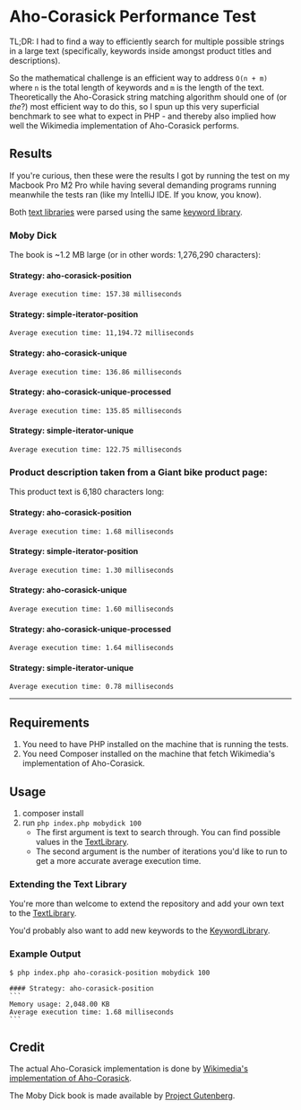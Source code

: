 # Aho-Corasick Performance Test

TL;DR: I had to find a way to efficiently search for multiple possible strings in a large text (specifically, keywords inside amongst product titles and descriptions).

So the mathematical challenge is an efficient way to address `O(n + m)` where `n` is the total length of keywords and `m` is the length of the text.
Theoretically the Aho-Corasick string matching algorithm should one of (or _the_?) most efficient way to do this, so I spun up this very superficial benchmark to see what to expect in PHP - and thereby also implied how well the Wikimedia implementation of Aho-Corasick performs.

## Results

If you're curious, then these were the results I got by running the test on my Macbook Pro M2 Pro while having several demanding programs running meanwhile the tests ran (like my IntelliJ IDE. If you know, you know).

Both [text libraries](src/TextLibrary.php) were parsed using the same [keyword library](src/KeywordLibrary.php).

### Moby Dick

The book is ~1.2 MB large (or in other words: 1,276,290 characters):

#### Strategy: aho-corasick-position
```
Average execution time: 157.38 milliseconds
```
#### Strategy: simple-iterator-position
```
Average execution time: 11,194.72 milliseconds
```
#### Strategy: aho-corasick-unique
```
Average execution time: 136.86 milliseconds
```
#### Strategy: aho-corasick-unique-processed
```
Average execution time: 135.85 milliseconds
```
#### Strategy: simple-iterator-unique
```
Average execution time: 122.75 milliseconds
```

### Product description taken from a Giant bike product page:

This product text is 6,180 characters long:

#### Strategy: aho-corasick-position
```
Average execution time: 1.68 milliseconds
```
#### Strategy: simple-iterator-position
```
Average execution time: 1.30 milliseconds
```
#### Strategy: aho-corasick-unique
```
Average execution time: 1.60 milliseconds
```
#### Strategy: aho-corasick-unique-processed
```
Average execution time: 1.64 milliseconds
```
#### Strategy: simple-iterator-unique
```
Average execution time: 0.78 milliseconds
```

---

## Requirements

1. You need to have PHP installed on the machine that is running the tests.
2. You need Composer installed on the machine that fetch Wikimedia's implementation of Aho-Corasick.

## Usage

1. composer install
2. run `php index.php mobydick 100`
    * The first argument is text to search through. You can find possible values in the [TextLibrary](src/TextLibrary.php).
    * The second argument is the number of iterations you'd like to run to get a more accurate average execution time.

### Extending the Text Library

You're more than welcome to extend the repository and add your own text to the [TextLibrary](src/TextLibrary.php).

You'd probably also want to add new keywords to the [KeywordLibrary](src/KeywordLibrary.php).

### Example Output

````text
$ php index.php aho-corasick-position mobydick 100

#### Strategy: aho-corasick-position
```
Memory usage: 2,048.00 KB
Average execution time: 1.68 milliseconds
```
````

## Credit

The actual Aho-Corasick implementation is done by [Wikimedia's implementation of Aho-Corasick](https://packagist.org/packages/wikimedia/aho-corasick).

The Moby Dick book is made available by [Project Gutenberg](https://www.gutenberg.org/).
